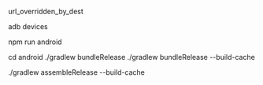 url_overridden_by_dest


adb devices

npm run android



cd android
./gradlew bundleRelease
./gradlew bundleRelease --build-cache

./gradlew assembleRelease --build-cache

